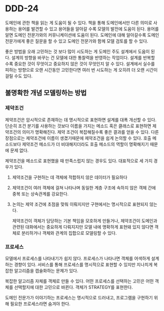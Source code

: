 # DDD-24

도메인에 관한 책을 읽는 게 도움이 될 수 있다. 책을 통해 도메인에서만 다른 의미로 사용하는 용어를 발견할 수 있고 용어들을 알아갈 수록 모델의 발전에 도움이 된다. 용어를 알면 도메인 전문가와의 커뮤니케이션에 도움이 된다. 도메인에 대해 알아갈수록 도메인 전문가에게 좋은 질문을 할 수 있고 도메인 전문가와 함께 모델 검토를 할 수 있다.

좋은 방법을 오래 고민하는 것 보다 많이 시도하는 게 도메인 주도 설계에서 도움이 된다. 설계의 방향을 바꾸는 건 모델에 대한 통찰력을 반영하는 작업이다. 설계를 반복할 수록 중요한 것이 무엇이고 중요하지 않은 것이 무엇인지 알 수 있다. 설계에서 실수를 피하는 방향으로 오랜 시간동안 고민한다면 여러 번 시도하는 게 오히려 더 오랜 시간이 걸릴 수도 있다.

## 불명확한 개념 모델링하는 방법

### 제약조건

제약조건은 암시적으로 존재하는 데 명시적으로 표현하면 설계를 대폭 개선할 수 있다. 단순히 조건 분기를 사용하는 것보다 이름을 가지는 메소드 혹은 클래스로 표현하면 제약조건의 의미가 명확해진다. 제약 조건이 복잡해질수록 좋은 결과를 얻을 수 있다. 다른 장점으로는 제약조건에 이름이 생겼기때문에 제약조건을 쉽게 논의할 수 있다. 호출 메소드보다 제약조건 메소드가 더 비대해지더라도 호출 메소드의 역할이 명확해지기 때문에 문제 없다.

제약조건을 메소드로 표현했을 때 만족스럽지 않는 경우도 있다. 대표적으로 세 가지 경우가 있다.

1. 제약조건을 구현하는 데 객체에 적합하지 않은 데이터가 필요하다
2. 제약조건이 여러 객체에 걸쳐 나타나며 동일한 계층 구조에 속하지 않은 객체 간에 중복 또는 상속관계를 강요한다.
3. 논의는 제약 조건에 초점을 맞춰 이뤄지지만 구현에서는 명시적으로 표현되지 않는다.

   제약조건이 객체가 담당하는 기본 책임을 모호하게 만들거나, 제약조건이 도메인과 관련된 대화에서는 중요하게 다뤄지지만 모델 내에 명확하게 표현돼 있지 않다면 객체로 분리하거나 객체와 관계의 집합으로 모델링할 수 있다.

### 프로세스

모델에서 프로세스를 나타내기가 쉽지 않다. 프로세스가 나타나면 객체를 어색하게 설계하는 경향이 있다. 서비스를 통해 프로세스를 명시적으로 표현할 수 있지만 지나치게 복잡한 알고리즘을 캡슐화하는 문제가 있다.

복잡한 알고리즘 자체를 객체로 만들 수 있다. 어떤 프로세스를 선택하는 고민은 어떤 객체를 선택할지에 대한 고민으로 바뀐다. 객체가 STRATEGY를 표현한다.

도메인 전문가가 이야기하는 프로세스는 명시적으로 드러내고, 프로그램을 구현하기 위해 필요한 프로세스라면 숨겨야 한다.

